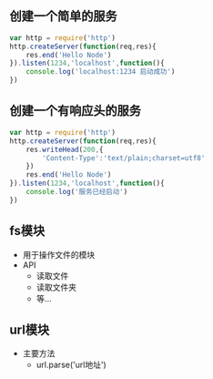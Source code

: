 ## 创建一个简单的服务

```js
var http = require('http')
http.createServer(function(req,res){
    res.end('Hello Node')
}).listen(1234,'localhost',function(){
    console.log('localhost:1234 启动成功')
})
```

## 创建一个有响应头的服务

```js
var http = require('http')
http.createServer(function(req,res){
    res.writeHead(200,{
        'Content-Type':'text/plain;charset=utf8'
    })
    res.end('Hello Node')
}).listen(1234,'localhost',function(){
    console.log('服务已经启动')
})
```

## fs模块

- 用于操作文件的模块
- API
    - 读取文件
    - 读取文件夹
    - 等...

## url模块
- 主要方法
    - url.parse('url地址')